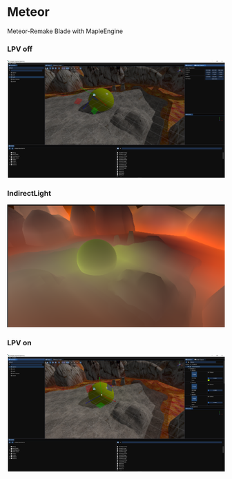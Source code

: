 # Meteor

Meteor-Remake Blade with MapleEngine

### LPV off
![image](https://github.com/flwmxd/Meteor/blob/main/Screenshot/LPV_OFF.png)

### IndirectLight
![image](https://github.com/flwmxd/Meteor/blob/main/Screenshot/IndirectLight.png)

### LPV on
![image](https://github.com/flwmxd/Meteor/blob/main/Screenshot/LPV_ON.png)
